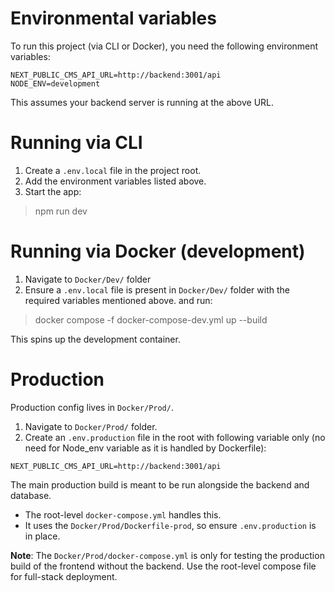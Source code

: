 # Environmental variables

To run this project (via CLI or Docker), you need the following environment variables:

```
NEXT_PUBLIC_CMS_API_URL=http://backend:3001/api
NODE_ENV=development
```

This assumes your backend server is running at the above URL.

# Running via CLI
1. Create a `.env.local` file in the project root.
2. Add the environment variables listed above.
3. Start the app:

> npm run dev

# Running via Docker (development)

1. Navigate to `Docker/Dev/` folder
2. Ensure a `.env.local` file is present in `Docker/Dev/` folder with the required variables mentioned above. and run:

> docker compose -f docker-compose-dev.yml up --build

This spins up the development container.

# Production
Production config lives in `Docker/Prod/`.

1. Navigate to `Docker/Prod/` folder.
2. Create an `.env.production` file in the root with following variable only (no need for Node_env variable as it is handled by Dockerfile):

```
NEXT_PUBLIC_CMS_API_URL=http://backend:3001/api
```

The main production build is meant to be run alongside the backend and database.
- The root-level `docker-compose.yml` handles this.
- It uses the `Docker/Prod/Dockerfile-prod`, so ensure `.env.production` is in place.

**Note**: The `Docker/Prod/docker-compose.yml` is only for testing the production build of the frontend without the backend. Use the root-level compose file for full-stack deployment.